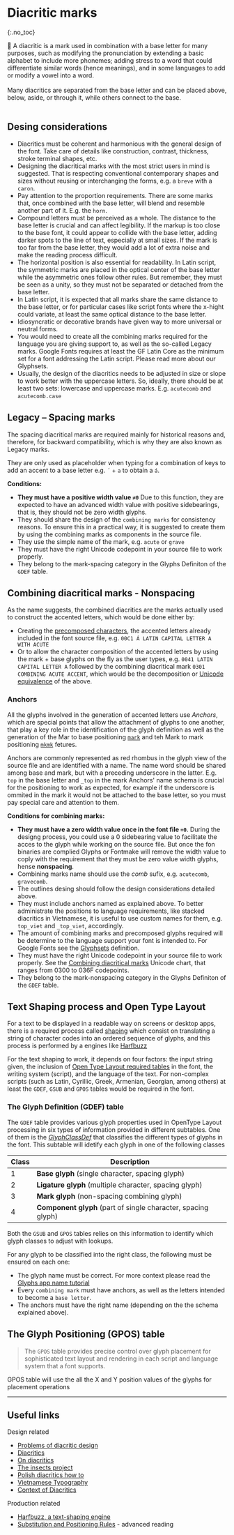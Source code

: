 <link href="style.css" rel="stylesheet">

# Diacritic marks
{:.no_toc}

<div class="callout">

🐳 A diacritic is a mark used in combination with a base letter for many purposes, such as modifying the pronunciation by extending a basic alphabet to include more phonemes; adding stress to a word that could differentiate similar words (hence meanings), and in some languages to add or modify a vowel into a word.
<br><br>
Many diacritics are separated from the base letter and can be placed above, below, aside, or through it, while others connect to the base. 
<br><br>

</div>

## Desing considerations 

- Diacritics must be coherent and harmonious with the general design of the font. Take care of details like construction, contrast, thickness, stroke terminal shapes, etc.
- Designing the diacritical marks with the most strict users in mind is suggested. That is respecting conventional contemporary shapes and sizes without reusing or interchanging the forms, e.g. a `breve` with a `caron`.
- Pay attention to the proportion requirements. There are some marks that, once combined with the base letter, will blend and resemble another part of it. E.g. the `horn`.
- Compound letters must be perceived as a whole. The distance to the base letter is crucial and can affect legibility. If the markup is too close to the base font, it could appear to collide with the base letter, adding darker spots to the line of text, especially at small sizes. If the mark is too far from the base letter, they would add a lot of extra noise and make the reading process difficult.
- The horizontal position is also essential for readability. In Latin script, the symmetric marks are placed in the optical center of the base letter while the asymmetric ones follow other rules. But remember, they must be seen as a unity, so they must not be separated or detached from the base letter.
- In Latin script, it is expected that all marks share the same distance to the base letter, or for particular cases like script fonts where the x-hight could variate, at least the same optical distance to the base letter.
- Idiosyncratic or decorative brands have given way to more universal or neutral forms.
- You would need to create all the combining marks required for the language you are giving support to, as well as the so-called Legacy marks. Google Fonts requires at least the GF Latin Core as the minimum set for a font addressing the Latin script. Please read more about our <a herf="https://googlefonts.github.io/gf-guide/requirements.html#glyphsets">Glyphsets</a>.
- Usually, the design of the diacritics needs to be adjusted in size or slope to work better with the uppercase letters. So, ideally, there should be at least two sets: lowercase and uppercase marks. E.g. `acutecomb` and `acutecomb.case`

## Legacy – Spacing marks

The spacing diacritical marks are required mainly for historical reasons and, therefore, for backward compatibility, which is why they are also known as Legacy marks.

They are only used as placeholder when typing for a combination of keys to add an accent to a base letter e.g. `´` + `a` to obtain a `á`. 

**Conditions:**

- **They must have a positive width value `≠0`** Due to this function, they are expected to have an advanced width value with positive sidebearings, that is, they should not be zero width glyphs. 
- They should share the design of the `combining marks` for consistency reasons. To ensure this in a practical way, it is suggested to create them by using the combining marks as components in the source file.
- They use the simple name of the mark, e.g. `acute` or `grave`
- They must have the right Unicode codepoint in your source file to work properly.
- They belong to the mark-spacing category in the Glyphs Definiton of the `GDEF` table.

## Combining diacritical marks - Nonspacing

As the name suggests, the combined diacritics are the marks actually used to construct the accented letters, which would be done either by:

- Creating the [precomposed characters](https://en.wikipedia.org/wiki/Precomposed_character), the accented letters already included in the font source file, e.g. `00C1 Á LATIN CAPITAL LETTER A WITH ACUTE`
- Or to allow the character composition of the accented letters by using the mark + base glyphs on the fly as the user types, e.g. `0041 LATIN CAPITAL LETTER A` followed by the combining diacritical mark `0301 COMBINING ACUTE ACCENT`, which would be the decomposition or [Unicode equivalence](https://en.wikipedia.org/wiki/Unicode_equivalence) of the above.

### Anchors

All the glyphs involved in the generation of accented letters use *Anchors*, which are special points that allow the attachment of glyphs to one another, that play a key role in the identification of the glyph definition as well as the generation of the Mar to base positioning [`mark`](https://docs.microsoft.com/en-us/typography/opentype/spec/features_ko#tag-mark) and teh Mark to mark positioning [`mkmk`](https://docs.microsoft.com/en-us/typography/opentype/spec/features_ko#mkmk) fetures.

Anchors are commonly represented as red rhombus in the glyph view of the source file and are identified with a name. The name word should be shared among base and mark, but with a preceding underscore in the latter. E.g. `top` in the base letter and `_top` in the mark
Anchors' name schema is crucial for the positioning to work as expected, for example if the underscore is ommited in the mark it would not be attached to the base letter, so you must pay special care and attention to them.  

<!-- Include information about stacked diacritics -->


**Conditions for combining marks:**

- **They must have a zero width value once in the font file `=0`**. During the designg process, you could use a 0 sidebearing value to facilitate the acces to the glyph while working on the source file. But once the fon binaries are complied Glyphs or Fontmake will remove the width value to coply with the requirement that they must be zero value width glyphs, hense **nonspacing**. 
- Combining marks name should use the *comb* sufix, e.g. `acutecomb`, `gravecomb`. 
- The outlines desing should follow the design considerations detailed above.
- They must include anchors named as explained above. To better administrate the positions to language requirements, like stacked diacritics in Vietnamese, it is useful to use custom names for them, e.g. `top_viet` and `_top_viet`, accordingly.
- The amount of combining marks and precomposed glyphs required will be determine to the language support your font is intended to. For Google Fonts see the [Glyphsets](https://googlefonts.github.io/gf-guide/requirements.html#glyphsets) definition.
- They must have the right Unicode codepoint in your source file to work properly. See the [Combining diacritical marks](https://unicode.org/charts/PDF/U0300.pdf) Unicode chart, that ranges from 0300 to 036F codepoints.
- They belong to the mark-nonspacing category in the Glyphs Definiton of the `GDEF` table.


## Text Shaping process and Open Type Layout


For a text to be displayed in a readable way on screens or desktop apps, there is a required process called [shaping](https://fonts.google.com/knowledge/glossary/shaping) which consist on translating a string of character codes into an ordered sequence of glyphs, and this process is performed by a engines like [Harfbuzz](https://harfbuzz.github.io/what-is-harfbuzz.html)

For the text shaping to work, it depends on four factors: the input string given, the inclusion of [Open Type Layout required tables](https://docs.microsoft.com/en-us/typography/opentype/spec/chapter2) in the font, the writing system (script), and the language of the text. For non-complex scripts (such as Latin, Cyrillic, Greek, Armenian, Georgian, among others) at least the `GDEF`, `GSUB` and `GPOS` tables would be required in the font.

### The Glyph Definition (GDEF) table

The `GDEF` table provides various glyph properties used in OpenType Layout processing in six types of information provided in different subtables. One of them is the [*GlyphClassDef*](https://docs.microsoft.com/en-us/typography/opentype/spec/gdef#glyph-class-definition-table) that classifies the different types of glyphs in the font. This subtable will idetify each glyph in one of the following classes

| Class | Description                                                   |
|-------|---------------------------------------------------------------|
| 1     | **Base glyph** (single character, spacing glyph)              |
| 2     | **Ligature glyph** (multiple character, spacing glyph)        | 
| 3     | **Mark glyph** (non-spacing combining glyph)                  |
| 4     | **Component glyph** (part of single character, spacing glyph) | 

Both the `GSUB` and `GPOS` tables relies on this information to identify which glyph classes to adjust with lookups.

For any glyph to be classified into the right class, the following must be ensured on each one:

- The glyph name must be correct. For more context please read the [Glyphs app name tutorial](https://glyphsapp.com/learn/getting-your-glyph-names-right)
- Every `combining mark` must have anchors, as well as the letters intended to become a `base letter`.
- The anchors must have the right name (depending on the the schema explained above).


## The Glyph Positioning (GPOS) table

> The `GPOS` table provides precise control over glyph placement for sophisticated text layout and rendering in each script and language system that a font supports.

GPOS table will use the all the X and Y position values of the glyphs for placement operations



------------------------------------------------------------------------

## Useful links

Design related

- [Problems of diacritic design](https://gaultney.org/jvgtype/typedesign/diacritics/)
- [Diacritics](http://diacritics.typo.cz/index.php?id=12)
- [On diacritics](https://ilovetypography.com/2009/01/24/on-diacritics/)
- [The insects project](http://theinsectsproject.eu/)
- [Polish diacritics how to](http://www.twardoch.com/download/polishhowto/intro.html)
- [Vietnamese Typography](https://vietnamesetypography.com/tone-marks/)
- [Context of Diacritics](https://www.setuptype.com/x/cod/)


Production related

- [Harfbuzz, a text-shaping engine](https://harfbuzz.github.io/what-is-harfbuzz.html)
- [Substitution and Positioning Rules](https://simoncozens.github.io/fonts-and-layout//features-2.html) - advanced reading


<!-- List of contents

What is a diacritic mark and why are they needed

Common design recomendations
    - style coherence - consider weight
    - size
    - v-position
    - h-position
    - lowercase
    - uppercase
    - needed kerning

Legacy Marks
    Which
    Purpose/use
Combining marks
    Which
    Purpose
    Anchors _naming / Viet
    Encodings
Base letters
    Anchors _naming

GDEF table Vs GPOS table differences
Positions on
--> 
